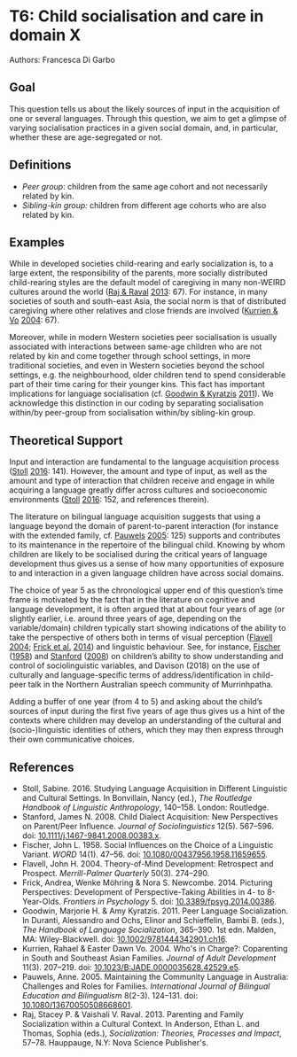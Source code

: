 # T6: Child socialisation and care in domain X

Authors: Francesca Di Garbo

## Goal

This question tells us about the likely sources of input in the acquisition of one or several languages. Through this question, we aim to get a glimpse of varying socialisation practices in a given social domain, and, in particular, whether these are age-segregated or not.


## Definitions

- *Peer group*: children from the same age cohort and not necessarily related by kin.
- *Sibling-kin group:* children from different age cohorts who are also related by kin.

## Examples

While in developed societies child-rearing and early socialization is, to a large extent, the responsibility of the parents, more socially distributed child-rearing styles are the default model of caregiving in many non-WEIRD cultures around the world ([Raj & Raval](#source-RajRaval2013) [2013](#source-RajRaval2013): 67). For instance, in many societies of south and south-east Asia, the social norm is that of distributed caregiving where other relatives and close friends are involved ([Kurrien & Vo](#source-KurrienVo2004) [2004](#source-KurrienVo2004): 67).

Moreover, while in modern Western societies peer socialisation is usually associated with interactions between same-age children who are not related by kin and come together through school settings, in more traditional societies, and even in Western societies beyond the school settings, e.g. the neighbourhood, older children tend to spend considerable part of their time caring for their younger kins. This fact has important implications for language socialisation (cf. [Goodwin & Kyratzis](#source-GoodwinKyratzis2011) [2011](#source-GoodwinKyratzis2011)). We acknowledge this distinction in our coding by separating socialisation within/by peer-group from socialisation within/by sibling-kin group.


## Theoretical Support

Input and interaction are fundamental to the language acquisition process ([Stoll](#source-Stoll2016) [2016](#source-Stoll2016): 141). However, the amount and type of input, as well as the amount and type of interaction that children receive and engage in while acquiring a language greatly differ across cultures and socioeconomic environments ([Stoll](#source-Stoll2016) [2016](#source-Stoll2016): 152, and references therein).

The literature on bilingual language acquisition suggests that using a language beyond the domain of parent-to-parent interaction (for instance with the extended family, cf. [Pauwels](#source-Pauwels2005) [2005](#source-Pauwels2005): 125) supports and contributes to its maintenance in the repertoire of the bilingual child. Knowing by whom children are likely to be socialised during the critical years of language development thus gives us a sense of how many opportunities of exposure to and interaction in a given language children have across social domains.

The choice of year 5 as the chronological upper end of this question’s time frame is motivated by the fact that in the literature on cognitive and language development, it is often argued that at about four years of age (or slightly earlier, i.e. around three years of age, depending on the variable/domain) children typically start showing indications of the ability to take the perspective of others both in terms of visual perception ([Flavell](#source-Flavell2004) [2004](#source-Flavell2004); [Frick et al.](#source-FrickEtAl2014) [2014](#source-FrickEtAl2014)) and linguistic behaviour. See, for instance, [Fischer](#source-Fischer1958) ([1958](#source-Fischer1958)) and [Stanford](#source-Stanford2008) ([2008](#source-Stanford2008)) on children’s ability to show understanding and control of sociolinguistic variables, and Davison (2018) on the use of culturally and language-specific terms of address/identification in child-peer talk in the Northern Australian speech community of Murrinhpatha.

Adding a buffer of one year (from 4 to 5) and asking about the child’s sources of input during the first five years of age thus gives us a hint of the contexts where children may develop an understanding of the cultural and (socio-)linguistic identities of others, which they may then express through their own communicative choices.

## References

- <a id="source-Stoll2016"> </a>Stoll, Sabine. 2016. Studying Language Acquisition in Different Linguistic and Cultural Settings. In Bonvillain, Nancy (ed.), _The Routledge Handbook of Linguistic Anthropology_, 140–158. London: Routledge.
- <a id="source-Stanford2008"> </a>Stanford, James N. 2008. Child Dialect Acquisition: New Perspectives on Parent/Peer Influence. _Journal of Sociolinguistics_ 12(5). 567–596. doi: [10.1111/j.1467-9841.2008.00383.x](https://doi.org/10.1111/j.1467-9841.2008.00383.x).
- <a id="source-Fischer1958"> </a>Fischer, John L. 1958. Social Influences on the Choice of a Linguistic Variant. _WORD_ 14(1). 47–56. doi: [10.1080/00437956.1958.11659655](https://doi.org/10.1080/00437956.1958.11659655).
- <a id="source-Flavell2004"> </a>Flavell, John H. 2004. Theory-of-Mind Development: Retrospect and Prospect. _Merrill-Palmer Quarterly_ 50(3). 274–290.
- <a id="source-FrickEtAl2014"> </a>Frick, Andrea, Wenke Möhring & Nora S. Newcombe. 2014. Picturing Perspectives: Development of Perspective-Taking Abilities in 4- to 8-Year-Olds. _Frontiers in Psychology_ 5. doi: [10.3389/fpsyg.2014.00386](https://doi.org/10.3389/fpsyg.2014.00386).
- <a id="source-GoodwinKyratzis2011"> </a>Goodwin, Marjorie H. & Amy Kyratzis. 2011. Peer Language Socialization. In Duranti, Alessandro and Ochs, Elinor and Schieffelin, Bambi B. (eds.), _The Handbook of Language Socialization_, 365–390. 1st edn. Malden, MA: Wiley-Blackwell. doi: [10.1002/9781444342901.ch16](https://doi.org/10.1002/9781444342901.ch16).
- <a id="source-KurrienVo2004"> </a>Kurrien, Rahael & Easter Dawn Vo. 2004. Who's in Charge?: Coparenting in South and Southeast Asian Families. _Journal of Adult Development_ 11(3). 207–219. doi: [10.1023/B:JADE.0000035628.42529.e5](https://doi.org/10.1023/B:JADE.0000035628.42529.e5).
- <a id="source-Pauwels2005"> </a>Pauwels, Anne. 2005. Maintaining the Community Language in Australia: Challenges and Roles for Families. _International Journal of Bilingual Education and Bilingualism_ 8(2-3). 124–131. doi: [10.1080/13670050508668601](https://doi.org/10.1080/13670050508668601).
- <a id="source-RajRaval2013"> </a>Raj, Stacey P. & Vaishali V. Raval. 2013. Parenting and Family Socialization within a Cultural Context. In Anderson, Ethan L. and Thomas, Sophia (eds.), _Socialization: Theories, Processes and Impact_, 57–78. Hauppauge, N.Y: Nova Science Publisher's.
